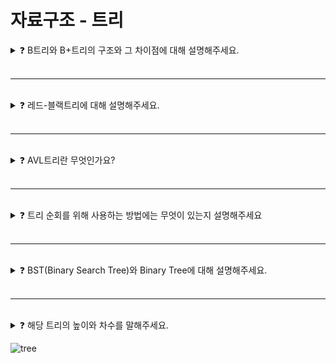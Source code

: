 # 자료구조 - 트리

<details>
  
<summary>  
❓ B트리와 B+트리의 구조와 그 차이점에 대해 설명해주세요.
</summary>

### B 트리

![img1 daumcdn](https://github.com/Shortudy-10th/tech-for-developer/assets/83208807/f0d4b854-c2e2-4bc5-8dc9-e6e8c035248f)

- 일반적으로 B 트리라 함은 B-트리를 의미한다.
- B- 트리는 데이터가 정렬된 상태로 유지되어 있는 균형 이진 트리의 확장판이다.
- 이진 트리와 유사하지만 하나의 노드가 여러 개의 값을 가질 수 있고 2개 이상의 자식 노드를 가질 수 있다.
- 어떤 값에 대해서도 같은 시간에 결과를 가질 수 있는 균일성을 가진다.
  - 선형 탐색의 경우 O(N)이 소요되지만 B-트리에서는 O(logN)이 소요된다.
- 데이터 양이 증가함에 따라 효과가 상승한다.

### B+ 트리

![img1 daumcdn](https://github.com/Shortudy-10th/tech-for-developer/assets/83208807/b72ffda2-f204-493a-903d-07a2c4fd644b)

- B 트리의 확장 개념으로 보다 효율적인 삽입, 삭제, 탐색을 위해 고안되었다.
- B+ 트리의 노드는 Index 노드와 Data 노드로 나뉜다.
	- Index 노드 : 리프 노드를 제외한 모든 노드
	- Data 노드 : 리프 노드를 의미한다.
- 실제 데이터는 전부 리프 노드에 저장되고 나머지는 인덱스이다.
- 리프 노드들은 연결리스트로 연결되어 선형적 탐색이 가능하며, 범위 탐색에 유리해진다.
- 리프 노드를 제외하고 데이터를 담지 않기에 메모리를 확보하여 더 많은 Key를 수용할 수 있고, 하나의 노드에 더 많은 Key를 담을 수 있기에 높이가 낮아지게 된다.
- 이는 곧 Cache Hit을 높일 수 있음을 의미한다.

<details>
  
<summary> 
❓ DB 인덱싱에 b트리를 사용하는 이유는 무엇인가요?
</summary>

1. 균형 트리로서 모든 리프 노드까지의 경로 길이가 같아 검색,삽입,삭제 작업의 시간 복잡도가 최대한 낮아지기 때문
2. 각 노드는 여러 개의 서브 트리를 가질 수 있으므로 높은 브랜치 팩터를 활용할 수 있어 트리의 높이가 줄어들고 디스크 I/O 연산 비용을 절약 가능
3. 새로운 데이터가 추가되거나 삭제되어도 곧바로 재구조화 되어 균형을 유지할 수 있는 적응형 자료구조이므로
4. 데이터베이스 파일 시스템 또는 메모리에 적용할 수 있는 효과적인 인덱스 구조이므로
</details>
</details>

<br>

---

<br>

<details>
  
<summary>
❓ 레드-블랙트리에 대해 설명해주세요.
</summary>

`레드-블랙 트리는 자가 균형 이진 탐색 트리로서, n개의 원소가 있을 때 최악의 경우에도 O(logN)
의 시간 복잡도로 삽입, 삭제, 검색을 할 수 있다. 레드-블랙 트리는 자식 노드가 존재하지 않는 경우 NIL이라는 특수 노드를 둔다. 즉, 모든 Leaf 노드는 NIL이다.`

#### 레드 블랙 트리의 5가지 조건

- 각 노드의 색은 Red 혹은 Black
- Root 노드는 Black
- 모든 Leaf 노드(NIL)는 Black
- Red 노드의 자식 노드들은 전부 Black
	- Red 노드의 부모, 자식은 모두 Black으로, Red가 연속으로 등장X
	- Black은 상관 없다
- Root 노드에서 시작해 Leaf 노드에 이르기까지 모든 경로에는 동일한 개수의 Black 노드가 존재

마지막 조건을 예를 들어 말하자면, 13 - 8 - 1 - 6 - NIL에서 13, 1, NIL이 Black으로 해당 경로에는 Black이 3개 존재한다. 13 - 17 - 15 - NIL 또한 13, 15, NIL이 Black으로 3개 존재하며, 다른 경로들도 마찬가지다. 이 조건을 통해 트리의 높이를 균형 있게 유지함으로써 탐색 시간이 `O(logN)`이 되도록 보장한다.

<details>
  
<summary>
❓ 레드-블랙트리에 새로운 데이터를 삽입할 때, 내부 동작 방식에 대해 설명해주세요.
</summary>

- RB 트리에 새로운 노드는 항상 **Red**로 삽입된다. 

   - 이로인해 "Red 노드의 자식 노드들은 전부 Black"이다를 위배되는 케이스가 등장할 수 있다.

![rb1](https://github.com/Shortudy-10th/tech-for-developer/assets/32262904/28c72614-b77e-49f7-854b-10f3c144783c)

* 새로 삽입할 노드를 N(New), 부모 노드를 P(Parent), 조상 노드를 G(Grand Parent), 삼촌 노드를 U(Uncle)라고 하자.

   * 삼촌 노드 = 부모 노드 P와 같은 부모 G를 가진 노드

* U가 Black이라면 **Restructuring**

* U가 Red라면 **Recoloring**
</details>

<details>
  
<summary>
❓ 레드-블랙트리의 Restructuring에 대해 설명해주세요.
</summary>

1. N, P, G를 오름차순으로 정렬한다.
2. 셋 중 중간값을 부모로 만들고 나머지 둘을 자식으로 만든다.
3. 새로 부모가 된 노드를 검은색으로 만들고 나머지 자식들을 빨간색으로 만든다.

* 오름차순 정렬

![rb-2](https://github.com/Shortudy-10th/tech-for-developer/assets/32262904/e15af3f7-3936-433c-adbb-4958a1a366f8)

* 중간값을 부모노드로
   * 이때 7은 원래 5의 자식노드이므로 그 관계가 유지됨 

![rb-3](https://github.com/Shortudy-10th/tech-for-developer/assets/32262904/520f2cab-9b62-4fce-a8c9-04d5a2e5a868)

* 새롭게 결정된 부모와 자식의 색을 변경

![rb-4](https://github.com/Shortudy-10th/tech-for-developer/assets/32262904/8ad4bf0d-ad32-4ac7-b317-1affcc23b61b)

* 위에서 노드 2는 2개의 NIL을 가지고, 이 NIL을 검은색 노드라고 생각한다면 "모든 Leaf 노드는 Black"이어야 하는 조건을 해치지 않게 된다.
</details>

<details>
  
<summary>
❓ 레드-블랙트리의 Recoloring에 대해 설명해주세요.
</summary>

1. P와 U를 검은색으로 바꾸고 G를 빨간색으로 바꾼다.
2. G가 루트 노드라면 검은색으로 바꾼다.
3. G를 빨간색으로 바꿨을 때 또다시 Double Red가 발생한다면 또다시 Restructuring 혹은 Recoloring을 진행해서 Double Red 문제가 발생하지 않을 때까지 반복한다.

* Double Red &  U가 빨간색 -> Recoloring 수행

![rb-5](https://github.com/Shortudy-10th/tech-for-developer/assets/32262904/61b74b0f-7811-44d0-88f1-5c737fb2aa75)

* U와 G 색깔 변경
   * 이 예시에서는 노드 5가 루트이므로 검은색으로 변경
   * 루트 노드는 검은색이어야 하고, 검은색 노드는 연속해서 나올 수 있으므로 상관 없음

![rb-6](https://github.com/Shortudy-10th/tech-for-developer/assets/32262904/6ee42228-5dff-4083-8304-7c57087eedc6)

* Recoloring을 했는데, 또 Double Red가 발생할 수 있음

![rb-7](https://github.com/Shortudy-10th/tech-for-developer/assets/32262904/deb0f097-7aac-4b31-a0b2-3f2bf5a89bf6)

* Recoloring 또는 Restructuring을 문제가 해결될 때까지 진행

![rb-8](https://github.com/Shortudy-10th/tech-for-developer/assets/32262904/51079971-e602-4de1-832e-1158c4f2692c)
</details>
</details>

<br>

---

<br>

<details>
  
<summary>
❓ AVL트리란 무엇인가요?
</summary>

`AVL트리는 이진 탐색 트리가 편향적으로 이루어졌을 때 탐색 속도가 안 좋아지는 것은 개선하기 위해 고안된 트리이다. `
#### AVL 트리의 조건
- 이진 탐색 트리의 속성을 가짐
- 왼쪽, 오른쪽 서브 트리의 높이 차가 최대 1
- 높이 차가 1보다 커지면 회전을 통해 균형을 맞춤
- 높이를 일정하게 맞춤으로써 삽입, 삭제, 검색의 시간 복잡도가 O(logN) 보장

![img1](https://github.com/Shortudy-10th/tech-for-developer/assets/64778589/caa2fc17-22c8-4b63-800a-6e75e4e669c3)

위 그림처럼 편향된 이진 트리인 경우, 아래 그림처럼 회전을 통해 높이를 균일하게 맞춰준다.

![img2](https://github.com/Shortudy-10th/tech-for-developer/assets/64778589/f16febde-07ae-4d47-8a80-59d615aec319)

#### AVL 트리 시뮬레이터
- https://www.cs.usfca.edu/~galles/visualization/AVLtree.html

<details>
  
<summary>
❓ AVL트리에 대해 해당 트리의 삽입, 검색, 삭제의 시간 복잡도를 포함하여 설명해주세요.
</summary>

1. 삽입의 경우
	- 루트까지 올라가면서 Balance Factor가 -2, 2가 되는 경우 로테이트를 진행한다. 회전의 시간 복잡도는 O(1)이고, 삽입 동작이 O(logN)이다.
2. 삭제의 경우
    - 삭제도 마찬가지로 삭제 후 균형 맞춰주는 회전은 O(1) 이며, 삭제 노드 찾는 것이 O(logN)이기 때문에 시간 복잡도는 O(logN)이다.
3. 검색의 경우
    - AVL트리는 항상 균형잡혀 있기 때문에 높이는 항상 O(logN)이고, 검색 연산의 평균, 최악의 시간 복잡도는 O(logN)이 된다. 
</details>

<details>
  
<summary>
❓ 어떻게 AVL트리는 높이를 항상 균형 있게 유지하나요?
</summary>

AVL트리는 왼쪽, 오른쪽 서브 트리의 높이 차이가 최대 1인데, 높이 차이가 1보다 커지면 **회전(Rotation)을 통해 균형을 맞춰 높이 차이를 줄인다**.

AVL트리는 균형이 무너졌는 지에 대해 판단할 때 **Balance Factor**라는 것을 활용한다.

_BF(K) = K의 왼쪽 서브 트리의 높이 - K의 오른쪽 서브트리_

이를 벗어나면 균형이 깨졌다는 것을 의미하고, 이때 회전이 필요한 것이다. 

특정 노드의 삽입 또는 삭제를 할 때 먼저 일반적인 BST의 삽입, 삭제 방법을 따르는데, 

삽입 or 삭제 후에 균형 유지를 위해 **회전 연산**을 한다. 

검색 연산의 시간 복잡도는 트리의 높이에 비례하게 되는데, 균형 있는 트리이므로  시간 복잡도는 O(log n) 이다. 

회전 연산의 시간 복잡도는 O(1)이기 때문에 검색, 삽입, 검색의 **총 시간 복잡도는 O(log n)** 이 된다.

참조: https://code-lab1.tistory.com/61 
</details>
</details>

<br>

---

<br>

<details>
  
<summary>
❓ 트리 순회를 위해 사용하는 방법에는 무엇이 있는지 설명해주세요
</summary>
  
- **전위 순회(preorder)**
  - 루트 → 왼쪽 → 오른쪽 순으로 순회하는 방식
![preorder](https://github.com/Shortudy-10th/tech-for-developer/assets/64778589/51b29c66-f952-4cd3-b247-92908d13f9df)

- **중위 순회(inorder)**
  - 왼쪽 → 루트 → 오른쪽 순으로 순회하는 방식
![inorder](https://github.com/Shortudy-10th/tech-for-developer/assets/64778589/c796d3aa-d71e-4d14-9d83-d1272d2c1ad4)

- **후위 순회(postorder)**
  - 왼쪽 → 오른쪽 → 루트 순으로 순회하는 방식
![postorder](https://github.com/Shortudy-10th/tech-for-developer/assets/64778589/7807bf4f-da70-4c84-9337-f4b0f15c8b41)

- **층별 순회(level order)**
  - 위에서부터 level별로 순서대로 순회하는 방식
![levelorder](https://github.com/Shortudy-10th/tech-for-developer/assets/64778589/2752cc2e-d6da-42ae-a484-cd92d14d726d)

</details>

<br>

---

<br>

<details>
  
<summary>
❓ BST(Binary Search Tree)와 Binary Tree에 대해 설명해주세요.
</summary>

`이진 트리(Binary Tree)란 각각의 노드가 최대 두 개의 자식 노드를 가지는 트리를 말한다. 
이진 트리는 이진 탐색 트리와 이진 힙에 사용된다.`

![img1](https://github.com/Shortudy-10th/tech-for-developer/assets/64778589/0f161082-14a5-4a44-bd21-73e9ab6dc6dd)

이진 탐색 트리란 특정 값을 찾는 것에 특화된 이진 트리를 말한다. 
각 노드에는 값이 있고, 노드의 왼쪽은 해당 노드 값보다 작은 값을 가진 노드여야 하고, 
오른쪽은 해당 노드의 값보다 큰 값을 가진 노드여야 한다. 
트리 내의 서브 트리도 모두 해당 조건을 만족해야 하며, 중복된 키를 허용하지 않는다.

특정 값을 찾고자 할 때, 이진 탐색 트리의 조건을 이용해 현재 노드보다 찾는 값이 작다면 왼쪽, 크다면 오른쪽으로 이동해 이동하는 식으로 찾는다면 검색 속도를 $O(log_2n)$으로 단축할 수 있다.

<details>
  
<summary>
❓ 힙 트리(Heap Tree)에 대해 설명해주세요.
</summary>

* 완전 이진 트리의 일종으로, 여러 값 중 가장 크거나 작은 값을 빠르게 찾기 위해 고안
   * 모든 노드가 0개 또는 2개의 자식 노드를 가짐
* Max heap의 경우, 자식 노드의 값은 부모 노드보다 작음
* Min heap의 경우, 자식 노드의 값은 부모 노드보다 큼
![heap](https://github.com/Shortudy-10th/tech-for-developer/assets/32262904/912c01ef-2164-4305-89ef-3e31ccccc2e8)

* 우선순위 큐나 힙 소트 구현에 활용됨.
* Min heap의 경우 최솟값을, Max heap의 경우 최댓값을 $O(1)$에 찾을 수 있음.
* 데이터 삽입, 삭제는 $O(logN)$.
   * 데이터 삽입 시, 트리의 마지막에 삽입
      * 완전 이진 트리의 구조를 지키기 위해
   * 이후, 부모 노드와 비교하면서 부모 노드보다 값이 크면 서로 Swap.
      * Max heap의 경우. Min heap의 경우는 반대.
  * 데이터 삭제 시, 루트 노드를 삭제
  * 이후 힙의 마지막 노드를 루트로 옮김
  * 트리 구조 및 힙의 종류에 따라 구조 재조정 
</details>
</details>

<br>

---

<br>

<details>
  
<summary>
❓ 해당 트리의 높이와 차수를 말해주세요.  
  
![tree](https://github.com/Shortudy-10th/tech-for-developer/assets/70586307/8e295580-04d5-47f9-b5c0-1b886cfacb5d)
</summary>

트리의 높이는 루트에서 가장 깊은 노드까지의 길이입니다.
따라서 이 트리의 높이는 4 입니다.

트리의 차수는 트리의 최대 차수를 말합니다.
따라서 이 트리는 3 입니다.
</details>
